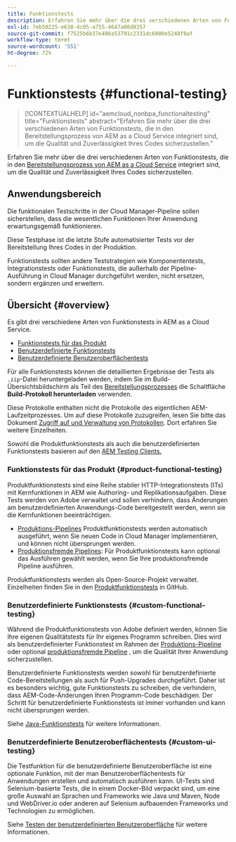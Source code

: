```yaml
---
title: Funktionstests
description: Erfahren Sie mehr über die drei verschiedenen Arten von Funktionstests, die in den Bereitstellungsprozess von AEM as a Cloud Service integriert sind, um die Qualität und Zuverlässigkeit Ihres Codes sicherzustellen.
exl-id: 7eb50225-e638-4c05-a755-4647a00d8357
source-git-commit: f7525b6b37e486a53791c2331dc6000e5248f8af
workflow-type: tm+mt
source-wordcount: '551'
ht-degree: 72%

---
```



# Funktionstests {#functional-testing}

>[!CONTEXTUALHELP]
>id="aemcloud_nonbpa_functionaltesting"
>title="Funktionstests"
>abstract="Erfahren Sie mehr über die drei verschiedenen Arten von Funktionstests, die in den Bereitstellungsprozess von AEM as a Cloud Service integriert sind, um die Qualität und Zuverlässigkeit Ihres Codes sicherzustellen."

Erfahren Sie mehr über die drei verschiedenen Arten von Funktionstests, die in den [Bereitstellungsprozess von AEM as a Cloud Service](/help/implementing/cloud-manager/deploy-code.md) integriert sind, um die Qualität und Zuverlässigkeit Ihres Codes sicherzustellen.

## Anwendungsbereich

Die funktionalen Testschritte in der Cloud Manager-Pipeline sollen sicherstellen, dass die wesentlichen Funktionen Ihrer Anwendung erwartungsgemäß funktionieren.

Diese Testphase ist die letzte Stufe automatisierter Tests vor der Bereitstellung Ihres Codes in der Produktion.

Funktionstests sollten andere Teststrategien wie Komponententests, Integrationstests oder Funktionstests, die außerhalb der Pipeline-Ausführung in Cloud Manager durchgeführt werden, nicht ersetzen, sondern ergänzen und erweitern.

## Übersicht {#overview}

Es gibt drei verschiedene Arten von Funktionstests in AEM as a Cloud Service.

* [Funktionstests für das Produkt](#product-functional-testing)
* [Benutzerdefinierte Funktionstests](#custom-functional-testing)
* [Benutzerdefinierte Benutzeroberflächentests](#custom-ui-testing)

Für alle Funktionstests können die detaillierten Ergebnisse der Tests als `.zip`-Datei heruntergeladen werden, indem Sie im Build-Übersichtsbildschirm als Teil des [Bereitstellungsprozesses](/help/implementing/cloud-manager/deploy-code.md) die Schaltfläche **Build-Protokoll herunterladen** verwenden.

Diese Protokolle enthalten nicht die Protokolle des eigentlichen AEM-Laufzeitprozesses. Um auf diese Protokolle zuzugreifen, lesen Sie bitte das Dokument [Zugriff auf und Verwaltung von Protokollen](/help/implementing/cloud-manager/manage-logs.md). Dort erfahren Sie weitere Einzelheiten.

Sowohl die Produktfunktionstests als auch die benutzerdefinierten Funktionstests basieren auf den [AEM Testing Clients.](https://github.com/adobe/aem-testing-clients)

### Funktionstests für das Produkt {#product-functional-testing}

Produktfunktionstests sind eine Reihe stabiler HTTP-Integrationstests (ITs) mit Kernfunktionen in AEM wie Authoring- und Replikationsaufgaben. Diese Tests werden von Adobe verwaltet und sollen verhindern, dass Änderungen am benutzerdefinierten Anwendungs-Code bereitgestellt werden, wenn sie die Kernfunktionen beeinträchtigen.

* [Produktions-Pipelines](/help/implementing/cloud-manager/configuring-pipelines/configuring-production-pipelines.md) Produktfunktionstests werden automatisch ausgeführt, wenn Sie neuen Code in Cloud Manager implementieren, und können nicht übersprungen werden.
* [Produktionsfremde Pipelines](/help/implementing/cloud-manager/configuring-pipelines/configuring-non-production-pipelines.md): Für Produktfunktionstests kann optional das Ausführen gewählt werden, wenn Sie Ihre produktionsfremde Pipeline ausführen.

Produktfunktionstests werden als Open-Source-Projekt verwaltet. Einzelheiten finden Sie in den [Produktfunktionstests](https://github.com/adobe/aem-test-samples/tree/aem-cloud/smoke) in GitHub.

### Benutzerdefinierte Funktionstests {#custom-functional-testing}

Während die Produktfunktionstests von Adobe definiert werden, können Sie Ihre eigenen Qualitätstests für Ihr eigenes Programm schreiben. Dies wird als benutzerdefinierter Funktionstest im Rahmen der [Produktions-Pipeline](/help/implementing/cloud-manager/configuring-pipelines/configuring-production-pipelines.md) oder optional [produktionsfremde Pipeline](/help/implementing/cloud-manager/configuring-pipelines/configuring-non-production-pipelines.md) , um die Qualität Ihrer Anwendung sicherzustellen.

Benutzerdefinierte Funktionstests werden sowohl für benutzerdefinierte Code-Bereitstellungen als auch für Push-Upgrades durchgeführt. Daher ist es besonders wichtig, gute Funktionstests zu schreiben, die verhindern, dass AEM-Code-Änderungen Ihren Programm-Code beschädigen. Der Schritt für benutzerdefinierte Funktionstests ist immer vorhanden und kann nicht übersprungen werden.

Siehe [Java-Funktionstests](/help/implementing/cloud-manager/java-functional-testing.md) für weitere Informationen.


### Benutzerdefinierte Benutzeroberflächentests {#custom-ui-testing}

Die Testfunktion für die benutzerdefinierte Benutzeroberfläche ist eine optionale Funktion, mit der man Benutzeroberflächentests für Anwendungen erstellen und automatisch ausführen kann. UI-Tests sind Selenium-basierte Tests, die in einem Docker-Bild verpackt sind, um eine große Auswahl an Sprachen und Frameworks wie Java und Maven, Node und WebDriver.io oder anderen auf Selenium aufbauenden Frameworks und Technologien zu ermöglichen.

Siehe [Testen der benutzerdefinierten Benutzeroberfläche](/help/implementing/cloud-manager/ui-testing.md#custom-ui-testing) für weitere Informationen.

